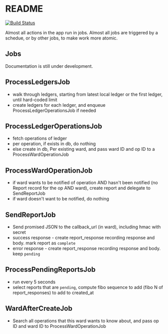 # README

[![Build Status](https://travis-ci.org/imacchiato/stellar_lookout.svg?branch=master)](https://travis-ci.org/imacchiato/stellar_lookout)

Almost all actions in the app run in jobs. Almost all jobs are triggered by a schedue, or by other jobs, to make work more atomic.

## Jobs

Documentation is still under development.

## ProcessLedgersJob
- walk through ledgers, starting from latest local ledger or the first ledger, until hard-coded limit
- create ledgers for each ledger, and enqueue ProcessLedgerOperationsJob if needed

## ProcessLedgerOperationsJob
- fetch operations of ledger
- per operation, if exists in db, do nothing
- else create in db, Per existing ward, and pass ward ID and op ID to a ProcessWardOperationJob

## ProcessWardOperationJob
- if ward wants to be notified of operation AND hasn't been notified (no Report record for the op AND ward), create report and delegate to SendReportJob
- if ward doesn't want to be notified, do nothing

## SendReportJob
- Send promised JSON to the callback_url (in ward), including hmac with secret
- success response - create report_response recording response and body. mark report as `complete`
- error response - create report_response recording response and body. keep `pending`

## ProcessPendingReportsJob
- run every 5 seconds
- select reports that are `pending`, compute fibo sequence to add (fibo N of report_responses) to add to created_at

## WardAfterCreateJob
- Search all operations that this ward wants to know about, and pass op ID and ward ID to ProcessWardOperationJob
